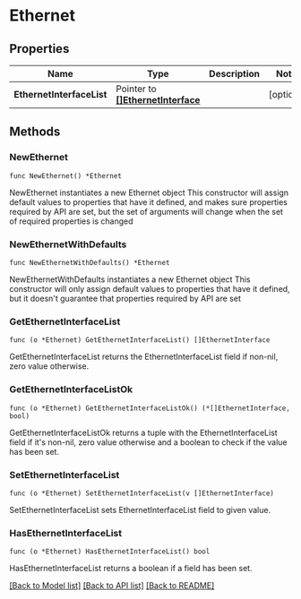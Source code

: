 # Ethernet

## Properties

Name | Type | Description | Notes
------------ | ------------- | ------------- | -------------
**EthernetInterfaceList** | Pointer to [**[]EthernetInterface**](EthernetInterface.md) |  | [optional] 

## Methods

### NewEthernet

`func NewEthernet() *Ethernet`

NewEthernet instantiates a new Ethernet object
This constructor will assign default values to properties that have it defined,
and makes sure properties required by API are set, but the set of arguments
will change when the set of required properties is changed

### NewEthernetWithDefaults

`func NewEthernetWithDefaults() *Ethernet`

NewEthernetWithDefaults instantiates a new Ethernet object
This constructor will only assign default values to properties that have it defined,
but it doesn't guarantee that properties required by API are set

### GetEthernetInterfaceList

`func (o *Ethernet) GetEthernetInterfaceList() []EthernetInterface`

GetEthernetInterfaceList returns the EthernetInterfaceList field if non-nil, zero value otherwise.

### GetEthernetInterfaceListOk

`func (o *Ethernet) GetEthernetInterfaceListOk() (*[]EthernetInterface, bool)`

GetEthernetInterfaceListOk returns a tuple with the EthernetInterfaceList field if it's non-nil, zero value otherwise
and a boolean to check if the value has been set.

### SetEthernetInterfaceList

`func (o *Ethernet) SetEthernetInterfaceList(v []EthernetInterface)`

SetEthernetInterfaceList sets EthernetInterfaceList field to given value.

### HasEthernetInterfaceList

`func (o *Ethernet) HasEthernetInterfaceList() bool`

HasEthernetInterfaceList returns a boolean if a field has been set.


[[Back to Model list]](../README.md#documentation-for-models) [[Back to API list]](../README.md#documentation-for-api-endpoints) [[Back to README]](../README.md)


